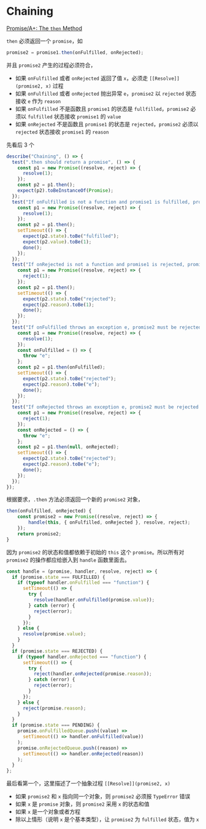 # Chaining

[Promise/A+: The `then` Method](https://promisesaplus.com/#point-40)

`then` 必须返回一个 `promise`，如

```js
promise2 = promise1.then(onFulfilled, onRejected);
```

并且 `promise2` 产生的过程必须符合，

- 如果 `onFulfilled` 或者 `onRejected` 返回了值 `x`，必须走 `[[Resolve]](promise2, x)` 过程
- 如果 `onFulfilled` 或者 `onRejected` 抛出异常 `e`，`promise2` 以 `rejected` 状态接收 `e` 作为 `reason`
- 如果 `onFulfilled` 不是函数且 `promise1` 的状态是 `fullfilled`，`promise2` 必须以 `fulfilled` 状态接收 `promise1` 的 `value`
- 如果 `onRejected` 不是函数且 `promise1` 的状态是 `rejected`，`promise2` 必须以 `rejected` 状态接收 `promise1` 的 `reason`

先看后 3 个

```js
describe("Chaining", () => {
  test(".then should return a promise", () => {
    const p1 = new Promise((resolve, reject) => {
      resolve(1);
    });
    const p2 = p1.then();
    expect(p2).toBeInstanceOf(Promise);
  });
  test("If onFulfilled is not a function and promise1 is fulfilled, promise2 must be fulfilled with the same value as promise1.", (done) => {
    const p1 = new Promise((resolve, reject) => {
      resolve(1);
    });
    const p2 = p1.then();
    setTimeout(() => {
      expect(p2.state).toBe("fulfilled");
      expect(p2.value).toBe(1);
      done();
    });
  });
  test("If onRejected is not a function and promise1 is rejected, promise2 must be rejected with the same reason as promise1.", (done) => {
    const p1 = new Promise((resolve, reject) => {
      reject(1);
    });
    const p2 = p1.then();
    setTimeout(() => {
      expect(p2.state).toBe("rejected");
      expect(p2.reason).toBe(1);
      done();
    });
  });
  test("If onFulfilled throws an exception e, promise2 must be rejected with e as the reason.", (done) => {
    const p1 = new Promise((resolve, reject) => {
      resolve(1);
    });
    const onFulfilled = () => {
      throw "e";
    };
    const p2 = p1.then(onFulfilled);
    setTimeout(() => {
      expect(p2.state).toBe("rejected");
      expect(p2.reason).toBe("e");
      done();
    });
  });
  test("If onRejected throws an exception e, promise2 must be rejected with e as the reason.", (done) => {
    const p1 = new Promise((resolve, reject) => {
      reject(1);
    });
    const onRejected = () => {
      throw "e";
    };
    const p2 = p1.then(null, onRejected);
    setTimeout(() => {
      expect(p2.state).toBe("rejected");
      expect(p2.reason).toBe("e");
      done();
    });
  });
});
```

根据要求，`.then` 方法必须返回一个新的 `promise2` 对象，

```js
then(onFulfilled, onRejected) {
    const promise2 = new Promise((resolve, reject) => {
        handle(this, { onFulfilled, onRejected }, resolve, reject);
    });
    return promise2;
}
```

因为 `promise2` 的状态和值都依赖于初始的 `this` 这个 `promise`。所以所有对 `promise2` 的操作都应给嵌入到 `handle` 函数里面去。

```js
const handle = (promise, handler, resolve, reject) => {
  if (promise.state === FULFILLED) {
    if (typeof handler.onFulfilled === "function") {
      setTimeout(() => {
        try {
          resolve(handler.onFulfilled(promise.value));
        } catch (error) {
          reject(error);
        }
      });
    } else {
      resolve(promise.value);
    }
  }
  if (promise.state === REJECTED) {
    if (typeof handler.onRejected === "function") {
      setTimeout(() => {
        try {
          reject(handler.onRejected(promise.reason));
        } catch (error) {
          reject(error);
        }
      });
    } else {
      reject(promise.reason);
    }
  }
  if (promise.state === PENDING) {
    promise.onFulfilledQueue.push((value) =>
      setTimeout(() => handler.onFulfilled(value))
    );
    promise.onRejectedQueue.push((reason) =>
      setTimeout(() => handler.onRejected(reason))
    );
  }
};
```

最后看第一个，这里描述了一个抽象过程 `[[Resolve]](promise2, x)`

- 如果 `promise2` 和 `x` 指向同一个对象，则 `promise2` 必须报 `TypeError` 错误
- 如果 `x` 是 `promise` 对象，则 `promise2` 采用 `x` 的状态和值
- 如果 `x` 是一个对象或者方程
- 除以上情形（说明 `x` 是个基本类型），让 `promise2` 为 `fulfilled` 状态，值为 `x`
